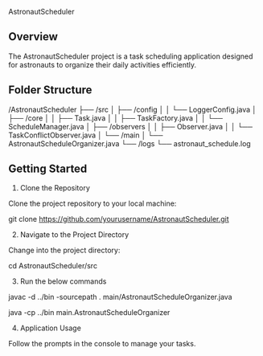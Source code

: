 AstronautScheduler

## Overview

The AstronautScheduler project is a task scheduling application designed for astronauts to organize their daily activities efficiently.


## Folder Structure


/AstronautScheduler
├── /src
│   ├── /config
│   │   └── LoggerConfig.java
│   ├── /core
│   │   ├── Task.java
│   │   ├── TaskFactory.java
│   │   └── ScheduleManager.java
│   ├── /observers
│   │   ├── Observer.java
│   │   └── TaskConflictObserver.java
│   └── /main
│       └── AstronautScheduleOrganizer.java
└── /logs
    └── astronaut_schedule.log


## Getting Started

1. Clone the Repository

Clone the project repository to your local machine:

git clone https://github.com/yourusername/AstronautScheduler.git

2. Navigate to the Project Directory

Change into the project directory:

cd AstronautScheduler/src


3. Run the below commands


javac -d ../bin -sourcepath . main/AstronautScheduleOrganizer.java

java -cp ../bin main.AstronautScheduleOrganizer

4. Application Usage

Follow the prompts in the console to manage your tasks.